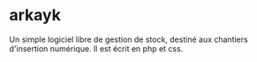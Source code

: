# arkayk
Un simple logiciel libre de gestion de stock, destiné aux chantiers d'insertion numérique. Il est écrit en php et css.
